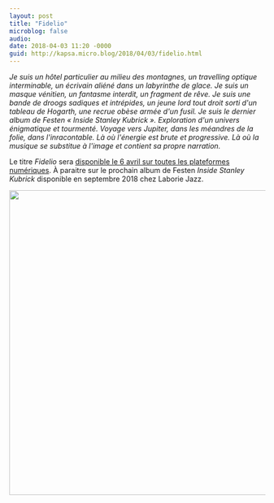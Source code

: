 ```yaml
---
layout: post
title: "Fidelio"
microblog: false
audio: 
date: 2018-04-03 11:20 -0000
guid: http://kapsa.micro.blog/2018/04/03/fidelio.html
---
```

_Je suis un hôtel particulier au milieu des montagnes, un travelling optique interminable, un écrivain aliéné dans un labyrinthe de glace. Je suis un masque vénitien, un fantasme interdit, un fragment de rêve. Je suis une bande de droogs sadiques et intrépides, un jeune lord tout droit sorti d'un tableau de Hogarth, une recrue obèse armée d'un fusil. Je suis le dernier album de Festen « Inside Stanley Kubrick ». Exploration d'un univers énigmatique et tourmenté. Voyage vers Jupiter, dans les méandres de la folie, dans l'inracontable. Là où l'énergie est brute et progressive. Là où la musique se substitue à l'image et contient sa propre narration._

Le titre _Fidelio_ sera [disponible le 6 avril sur toutes les plateformes numériques](http://smarturl.it/FidelioFesten). À paraitre sur le prochain album de Festen _Inside Stanley Kubrick_ disponible en septembre 2018 chez Laborie Jazz.

<img src="http://www.jeankapsa.com/uploads/2018/f3c7d22180.jpg" width="600" height="600" />
